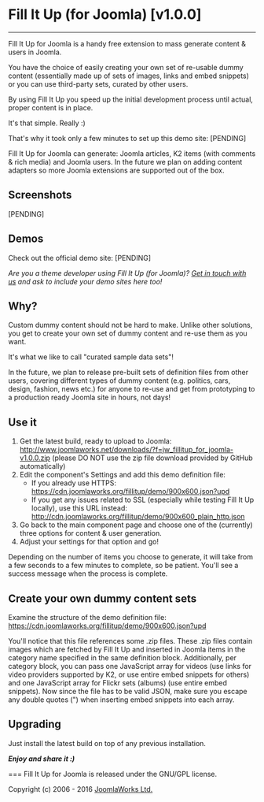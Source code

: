 # Fill It Up (for Joomla) [v1.0.0]
***
Fill It Up for Joomla is a handy free extension to mass generate content &amp; users in Joomla.

You have the choice of easily creating your own set of re-usable dummy content (essentially made up of sets of images, links and embed snippets) or you can use third-party sets, curated by other users.

By using Fill It Up you speed up the initial development process until actual, proper content is in place.

It's that simple. Really :)

That's why it took only a few minutes to set up this demo site: [PENDING]

Fill It Up for Joomla can generate: Joomla articles, K2 items (with comments & rich media) and Joomla users. In the future we plan on adding content adapters so more Joomla extensions are supported out of the box.


## Screenshots
[PENDING]

## Demos
Check out the official demo site: [PENDING]

*Are you a theme developer using Fill It Up (for Joomla)? [Get in touch with us](http://www.joomlaworks.net/support/contact) and ask to include your demo sites here too!*


## Why?
Custom dummy content should not be hard to make. Unlike other solutions, you get to create your own set of dummy content and re-use them as you want.

It's what we like to call "curated sample data sets"!

In the future, we plan to release pre-built sets of definition files from other users, covering different types of dummy content (e.g. politics, cars, design, fashion, news etc.) for anyone to re-use and get from prototyping to a production ready Joomla site in hours, not days!


## Use it
1. Get the latest build, ready to upload to Joomla: http://www.joomlaworks.net/downloads/?f=jw_fillitup_for_joomla-v1.0.0.zip (please DO NOT use the zip file download provided by GitHub automatically)
2. Edit the component's Settings and add this demo definition file:
   - If you already use HTTPS: https://cdn.joomlaworks.org/fillitup/demo/900x600.json?upd
   - If you get any issues related to SSL (especially while testing Fill It Up locally), use this URL instead: http://cdn.joomlaworks.org/fillitup/demo/900x600_plain_http.json
3. Go back to the main component page and choose one of the (currently) three options for content & user generation.
4. Adjust your settings for that option and go!

Depending on the number of items you choose to generate, it will take from a few seconds to a few minutes to complete, so be patient. You'll see a success message when the process is complete.


## Create your own dummy content sets
Examine the structure of the demo definition file: https://cdn.joomlaworks.org/fillitup/demo/900x600.json?upd

You'll notice that this file references some .zip files. These .zip files contain images which are fetched by Fill It Up and inserted in Joomla items in the category name specified in the same definition block. Additionally, per category block, you can pass one JavaScript array for videos (use links for video providers supported by K2, or use entire embed snippets for others) and one JavaScript array for Flickr sets (albums) (use entire embed snippets). Now since the file has to be valid JSON, make sure you escape any double quotes (\") when inserting embed snippets into each array.


## Upgrading
Just install the latest build on top of any previous installation.


***Enjoy and share it :)***

===
Fill It Up for Joomla is released under the GNU/GPL license.

Copyright (c) 2006 - 2016 [JoomlaWorks Ltd.](http://www.joomlaworks.net)

